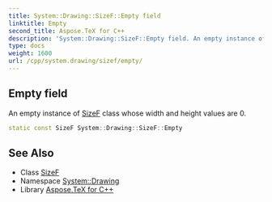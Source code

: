 ```yaml
---
title: System::Drawing::SizeF::Empty field
linktitle: Empty
second_title: Aspose.TeX for C++
description: 'System::Drawing::SizeF::Empty field. An empty instance of SizeF class whose width and height values are 0 in C++.'
type: docs
weight: 1600
url: /cpp/system.drawing/sizef/empty/
---
```

## Empty field


An empty instance of [SizeF](../) class whose width and height values are 0.

```cpp
static const SizeF System::Drawing::SizeF::Empty
```

## See Also

* Class [SizeF](../)
* Namespace [System::Drawing](../../)
* Library [Aspose.TeX for C++](../../../)
